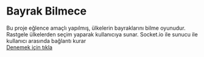 # Bayrak Bilmece
Bu proje eğlence amaçlı yapılmış, ülkelerin bayraklarını bilme oyunudur.
Rastgele ülkelerden seçim yaparak kullanıcıya sunar.
Socket.io ile sunucu ile kullanıcı arasında bağlantı kurar
<br>
[Denemek için tıkla](https://bayrak-bilmece-vbui.onrender.com/)
